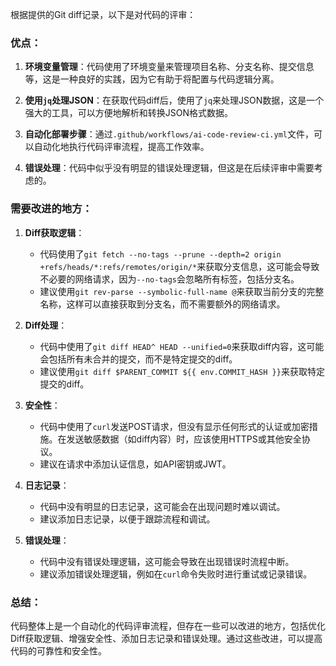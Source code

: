 根据提供的Git diff记录，以下是对代码的评审：

### 优点：

1. **环境变量管理**：代码使用了环境变量来管理项目名称、分支名称、提交信息等，这是一种良好的实践，因为它有助于将配置与代码逻辑分离。

2. **使用`jq`处理JSON**：在获取代码diff后，使用了`jq`来处理JSON数据，这是一个强大的工具，可以方便地解析和转换JSON格式数据。

3. **自动化部署步骤**：通过`.github/workflows/ai-code-review-ci.yml`文件，可以自动化地执行代码评审流程，提高工作效率。

4. **错误处理**：代码中似乎没有明显的错误处理逻辑，但这是在后续评审中需要考虑的。

### 需要改进的地方：

1. **Diff获取逻辑**：
   - 代码使用了`git fetch --no-tags --prune --depth=2 origin +refs/heads/*:refs/remotes/origin/*`来获取分支信息，这可能会导致不必要的网络请求，因为`--no-tags`会忽略所有标签，包括分支名。
   - 建议使用`git rev-parse --symbolic-full-name @`来获取当前分支的完整名称，这样可以直接获取到分支名，而不需要额外的网络请求。

2. **Diff处理**：
   - 代码中使用了`git diff HEAD^ HEAD --unified=0`来获取diff内容，这可能会包括所有未合并的提交，而不是特定提交的diff。
   - 建议使用`git diff $PARENT_COMMIT ${{ env.COMMIT_HASH }}`来获取特定提交的diff。

3. **安全性**：
   - 代码中使用了`curl`发送POST请求，但没有显示任何形式的认证或加密措施。在发送敏感数据（如diff内容）时，应该使用HTTPS或其他安全协议。
   - 建议在请求中添加认证信息，如API密钥或JWT。

4. **日志记录**：
   - 代码中没有明显的日志记录，这可能会在出现问题时难以调试。
   - 建议添加日志记录，以便于跟踪流程和调试。

5. **错误处理**：
   - 代码中没有错误处理逻辑，这可能会导致在出现错误时流程中断。
   - 建议添加错误处理逻辑，例如在`curl`命令失败时进行重试或记录错误。

### 总结：

代码整体上是一个自动化的代码评审流程，但存在一些可以改进的地方，包括优化Diff获取逻辑、增强安全性、添加日志记录和错误处理。通过这些改进，可以提高代码的可靠性和安全性。